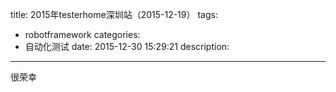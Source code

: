 title: 2015年testerhome深圳站（2015-12-19）
tags:
  - robotframework
categories:
  - 自动化测试
date: 2015-12-30 15:29:21
description:

---
很荣幸

<!-- more -->